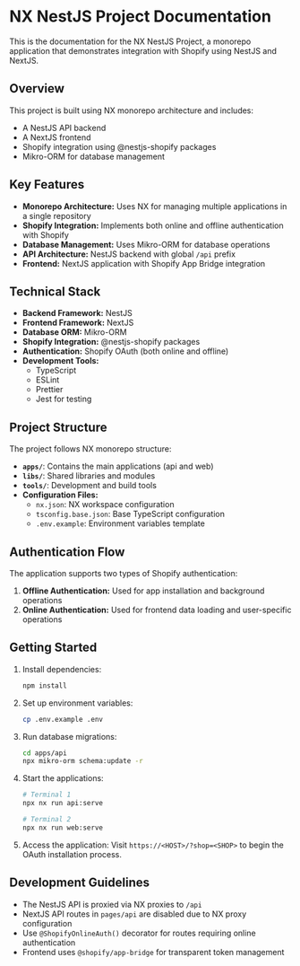# NX NestJS Project Documentation

This is the documentation for the NX NestJS Project, a monorepo application that demonstrates integration with Shopify using NestJS and NextJS.

## Overview

This project is built using NX monorepo architecture and includes:
- A NestJS API backend
- A NextJS frontend
- Shopify integration using @nestjs-shopify packages
- Mikro-ORM for database management

## Key Features

- **Monorepo Architecture:** Uses NX for managing multiple applications in a single repository
- **Shopify Integration:** Implements both online and offline authentication with Shopify
- **Database Management:** Uses Mikro-ORM for database operations
- **API Architecture:** NestJS backend with global `/api` prefix
- **Frontend:** NextJS application with Shopify App Bridge integration

## Technical Stack

- **Backend Framework:** NestJS
- **Frontend Framework:** NextJS
- **Database ORM:** Mikro-ORM
- **Shopify Integration:** @nestjs-shopify packages
- **Authentication:** Shopify OAuth (both online and offline)
- **Development Tools:**
  - TypeScript
  - ESLint
  - Prettier
  - Jest for testing

## Project Structure

The project follows NX monorepo structure:
- **`apps/`**: Contains the main applications (api and web)
- **`libs/`**: Shared libraries and modules
- **`tools/`**: Development and build tools
- **Configuration Files:**
  - `nx.json`: NX workspace configuration
  - `tsconfig.base.json`: Base TypeScript configuration
  - `.env.example`: Environment variables template

## Authentication Flow

The application supports two types of Shopify authentication:
1. **Offline Authentication:** Used for app installation and background operations
2. **Online Authentication:** Used for frontend data loading and user-specific operations

## Getting Started

1. Install dependencies:
   ```bash
   npm install
   ```

2. Set up environment variables:
   ```bash
   cp .env.example .env
   ```

3. Run database migrations:
   ```bash
   cd apps/api
   npx mikro-orm schema:update -r
   ```

4. Start the applications:
   ```bash
   # Terminal 1
   npx nx run api:serve
   
   # Terminal 2
   npx nx run web:serve
   ```

5. Access the application:
   Visit `https://<HOST>/?shop=<SHOP>` to begin the OAuth installation process.

## Development Guidelines

- The NestJS API is proxied via NX proxies to `/api`
- NextJS API routes in `pages/api` are disabled due to NX proxy configuration
- Use `@ShopifyOnlineAuth()` decorator for routes requiring online authentication
- Frontend uses `@shopify/app-bridge` for transparent token management